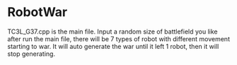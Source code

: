 # RobotWar
TC3L_G37.cpp is the main file.
Input a random size of battlefield you like after run the main file, there will be 7 types of robot with different movement starting to war. It will auto generate the war until it left 1 robot, then it will stop generating.
